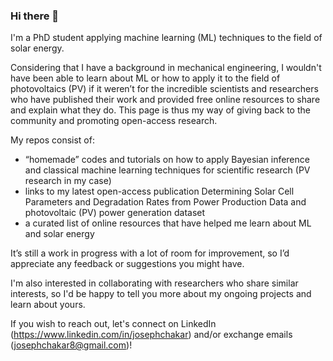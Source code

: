 ### Hi there 👋

I'm a PhD student applying machine learning (ML) techniques to the field of solar energy.

Considering that I have a background in mechanical engineering, I wouldn't have been able to learn about ML or how to apply it to the field of photovoltaics (PV) if it weren’t for the incredible scientists and researchers who have published their work and provided free online resources to share and explain what they do. This page is thus my way of giving back to the community and promoting open-access research.

My repos consist of:
- “homemade” codes and tutorials on how to apply Bayesian inference and classical machine learning techniques for scientific research (PV research in my case) 
- links to my latest open-access publication Determining Solar Cell Parameters and Degradation Rates from Power Production Data and photovoltaic (PV) power generation dataset
- a curated list of online resources that have helped me learn about ML and solar energy 

It’s still a work in progress with a lot of room for improvement, so I’d appreciate any feedback or suggestions you might have. 

I'm also interested in collaborating with researchers who share similar interests, so I'd be happy to tell you more about my ongoing projects and learn about yours.   

If you wish to reach out, let's connect on LinkedIn (https://www.linkedin.com/in/josephchakar) and/or exchange emails (josephchakar8@gmail.com)!
